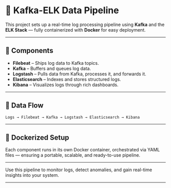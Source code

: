 # 🚀 Kafka-ELK Data Pipeline

This project sets up a real-time log processing pipeline using **Kafka** and the **ELK Stack** — fully containerized with **Docker** for easy deployment.

---

## 🔧 Components

- **Filebeat** – Ships log data to Kafka topics.  
- **Kafka** – Buffers and queues log data.  
- **Logstash** – Pulls data from Kafka, processes it, and forwards it.  
- **Elasticsearch** – Indexes and stores structured logs.  
- **Kibana** – Visualizes logs through rich dashboards.

---

## 🔄 Data Flow

```
Logs → Filebeat → Kafka → Logstash → Elasticsearch → Kibana
```

---

## 🐳 Dockerized Setup

Each component runs in its own Docker container, orchestrated via YAML files — ensuring a portable, scalable, and ready-to-use pipeline.

---

Use this pipeline to monitor logs, detect anomalies, and gain real-time insights into your system.

---
